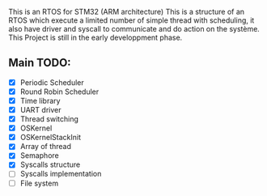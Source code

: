 This is an RTOS for STM32 (ARM architecture) 
This is a structure of an RTOS which execute a limited number of simple thread with scheduling, it also have driver and syscall to communicate and do action on the système.
This Project is still in the early developpment phase.

## Main TODO:
* [x] Periodic Scheduler
* [x] Round Robin Scheduler
* [x] Time library 
* [x] UART driver 
* [x] Thread switching  
* [x] OSKernel 
* [x] OSKernelStackInit
* [x] Array of thread
* [x] Semaphore
* [x] Syscalls structure
* [ ] Syscalls implementation
* [ ] File system
